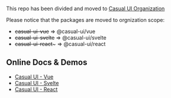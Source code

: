 This repo has been divided and moved to [Casual UI Organization](https://github.com/Casual-UI/)

Please notice that the packages are moved to orgnization scope:

- ~~casual-ui-vue~~ => @casual-ui/vue 
- ~~casual-ui-svelte~~ => @casual-ui/svelte
- ~~casual-ui-react~~~ => @casual-ui/react

## Online Docs & Demos

* [Casual UI - Vue](https://vue.casual-ui.site/)
* [Casual UI - Svelte](https://svelte.casual-ui.site/)
* [Casual UI - React](https://react.casual-ui.site/)
